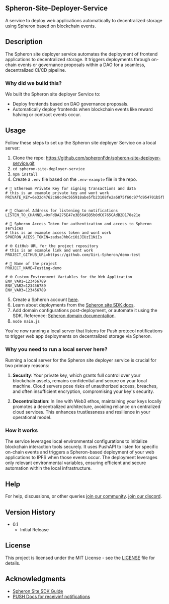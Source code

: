 ## Spheron-Site-Deployer-Service

A service to deploy web applications automatically to decentralized storage using Spheron based on blockchain events.

## Description

The Spheron site deployer service automates the deployment of frontend applications to decentralized storage. It triggers deployments through on-chain events or governance proposals within a DAO for a seamless, decentralized CI/CD pipeline.

### Why did we build this?

We built the Spheron site deployer Service to:

- Deploy frontends based on DAO governance proposals.
- Automatically deploy frontends when blockchain events like reward halving or contract events occur.

## Usage

Follow these steps to set up the Spheron site deployer Service on a local server:

1. Clone the repo: https://github.com/spheronFdn/spheron-site-deployer-service.git
2. `cd spheron-site-deployer-service`
3. `npm install`
4. Create a `.env` file based on the `.env-example` file in the repo.

```
# 🔑 Ethereum Private Key for signing transactions and data
# this is an example private key and wont work
PRIVATE_KEY=6e32d4762c68cd4c565918abe5fb23108fe2a6875f60c97fd954701b5fba8254


# 📡 Channel Address for listening to notifications
LISTEN_TO_CHANNEL=0xFdBA275E47e3B56A5B5b0dC6765CAdB2D178e21e

# 🔧 Spheron Access Token for authentication and access to Spheron services
# this is an example access token and wont work
SPHERON_ACESS_TOKEN=zadsaJhbGciOiJIUzI1NiIs

# 🌐 GitHub URL for the project repository
# this is an example link and wont work
PROJECT_GITHUB_URL=https://github.com/Giri-Spheron/demo-test

# 📛 Name of the project
PROJECT_NAME=Testing-demo

# 🌐 Custom Environment Variables for the Web Application
ENV_VAR1=123456789
ENV_VAR2=123456789
ENV_VAR3=123456789

```

5. Create a Spheron account [here](https://app.spheron.network/#/login).
6. Learn about deployments from the [Spheron site SDK docs](https://docs.spheron.network/sdk/site/).
7. Add domain configurations post-deployment, or automate it using the SDK. Reference: [Spheron domain documentation](https://docs.spheron.network/static/projects/domain/).
8. `node main.js`

You're now running a local server that listens for Push protocol notifications to trigger web app deployments on decentralized storage via Spheron.

### Why you need to run a local server here?

Running a local server for the Spheron site deployer service is crucial for two primary reasons:

1. **Security**: Your private key, which grants full control over your blockchain assets, remains confidential and secure on your local machine. Cloud servers pose risks of unauthorized access, breaches, and often insufficient encryption, compromising your key's security.

2. **Decentralization**: In line with Web3 ethos, maintaining your keys locally promotes a decentralized architecture, avoiding reliance on centralized cloud services. This enhances trustlessness and resilience in your operational model.

### How it works

The service leverages local environmental configurations to initialize blockchain interaction tools securely. It uses PushAPI to listen for specific on-chain events and triggers a Spheron-based deployment of your web applications to IPFS when those events occur. The deployment leverages only relevant environmental variables, ensuring efficient and secure automation within the local infrastructure.

## Help

For help, discussions, or other queries
[join our community](https://community.spheron.network/).
[join our discord](https://discord.com/invite/ahxuCtm).

## Version History

- 0.1
  - Initial Release

## License

This project is licensed under the MIT License - see the [LICENSE](LICENSE) file for details.

## Acknowledgments

- [Spheron Site SDK Guide](https://docs.spheron.network/sdk/site/)
- [PUSH Docs for receivinf notifications](https://push.org/docs/notifications/build/stream-notifications/)
